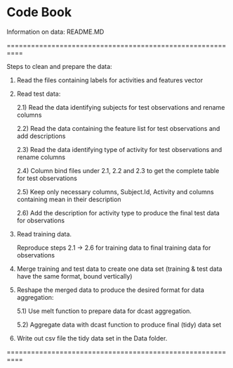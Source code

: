 
Code Book
==========================================================

Information on data: README.MD
	
==========================================================

Steps to clean and prepare the data:

1) Read the files containing labels for activities and features  vector

2) Read test data:

	2.1) Read the data identifying subjects for test observations and rename columns

	2.2) Read the data containing the feature list for test observations and add descriptions

	2.3) Read the data identifying type of activity for test observations and rename columns

	2.4) Column bind files under 2.1, 2.2 and 2.3 to get the complete table for test observations

	2.5) Keep only necessary columns, Subject.Id, Activity and columns containing mean in their description

	2.6) Add the description for activity type to produce the final test data for observations

3) Read training data.

	Reproduce steps 2.1 -> 2.6 for training data to final training data for observations 

4) Merge training and test data to create one data set (training & test data have the same format, bound vertically)

5) Reshape the merged data to produce the desired format for data aggregation:

	5.1) Use melt function to prepare data for dcast aggregation.

	5.2) Aggregate data with dcast function to produce final (tidy) data set

6) Write out csv file the tidy data set in the Data folder.

==========================================================